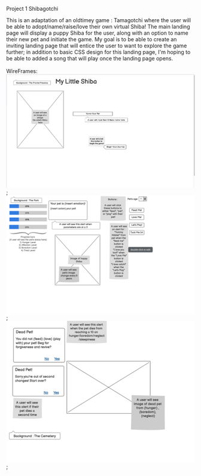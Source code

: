 Project 1 Shibagotchi 

This is an adaptation of an oldtimey game : Tamagotchi where the user will be able to adopt/name/raise/love their own virtual Shiba! 
The main landing page will display a puppy Shiba for the user, along with an option to name their new pet and initiate the game. My goal is to be able to create an inviting landing page that will entice the user to want to explore the game further; in addition to basic CSS design for this landing page, I'm hoping to be able to added a song that will play once the landing page opens. 
<br> 
<br>WireFrames:<br>
![plot](/images/WIreframe1.png);
![plot](/images/wireframe2.png);
![plot](/images/wireframe3.png);
